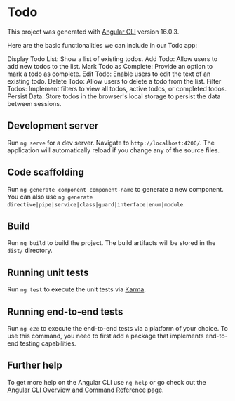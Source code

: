 # Todo

This project was generated with [Angular CLI](https://github.com/angular/angular-cli) version 16.0.3.


Here are the basic functionalities we can include in our Todo app:

Display Todo List: Show a list of existing todos.
Add Todo: Allow users to add new todos to the list.
Mark Todo as Complete: Provide an option to mark a todo as complete.
Edit Todo: Enable users to edit the text of an existing todo.
Delete Todo: Allow users to delete a todo from the list.
Filter Todos: Implement filters to view all todos, active todos, or completed todos.
Persist Data: Store todos in the browser's local storage to persist the data between sessions.

## Development server

Run `ng serve` for a dev server. Navigate to `http://localhost:4200/`. The application will automatically reload if you change any of the source files.

## Code scaffolding

Run `ng generate component component-name` to generate a new component. You can also use `ng generate directive|pipe|service|class|guard|interface|enum|module`.

## Build

Run `ng build` to build the project. The build artifacts will be stored in the `dist/` directory.

## Running unit tests

Run `ng test` to execute the unit tests via [Karma](https://karma-runner.github.io).

## Running end-to-end tests

Run `ng e2e` to execute the end-to-end tests via a platform of your choice. To use this command, you need to first add a package that implements end-to-end testing capabilities.

## Further help

To get more help on the Angular CLI use `ng help` or go check out the [Angular CLI Overview and Command Reference](https://angular.io/cli) page.
